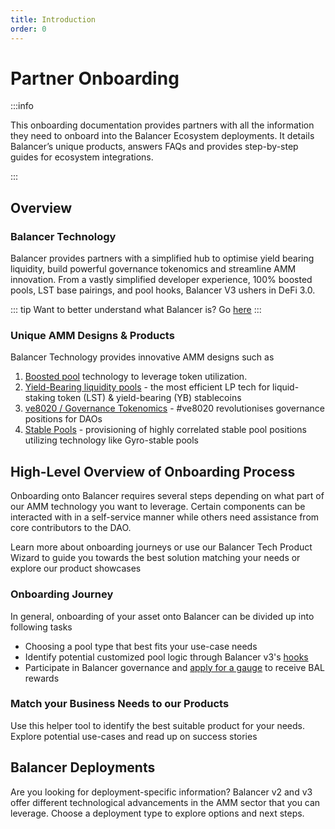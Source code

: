 ```yaml
---
title: Introduction
order: 0
---
```


# Partner Onboarding

:::info
<p> This onboarding documentation provides partners with all the information they need to onboard into the Balancer 
Ecosystem deployments. It details Balancer’s unique products, answers FAQs and provides step-by-step guides for ecosystem integrations. </p>
:::

## Overview

### Balancer Technology

Balancer provides partners with a simplified hub to optimise yield bearing liquidity, build powerful governance
tokenomics and streamline AMM innovation. From a vastly simplified developer experience, 100% boosted pools, LST base
pairings, and pool hooks, Balancer V3 ushers in DeFi 3.0. 

::: tip
Want to better understand what Balancer is? Go [here](../../concepts/core-concepts/introduction.md)
:::

### Unique AMM Designs & Products

Balancer Technology provides innovative AMM designs such as

1. [Boosted pool](./products/boostedpools.md) technology to leverage token utilization.
2. [Yield-Bearing liquidity pools](products/lstandlrt.md) - the most efficient LP tech for liquid-staking token (LST) &
   yield-bearing (YB) stablecoins
3. [ve8020 / Governance Tokenomics](products/ve8020.md) - #ve8020 revolutionises governance positions for DAOs
4. [Stable Pools](products/stablecoinliquidity.md) - provisioning of highly correlated stable pool positions utilizing
   technology like Gyro-stable pools

## High-Level Overview of Onboarding Process

Onboarding onto Balancer requires several steps depending on what part of our AMM technology you want to leverage.
Certain components can be interacted with in a self-service manner while others need assistance from core contributors
to the DAO. 

Learn more about onboarding journeys or use our Balancer Tech Product Wizard to guide you towards the best solution matching your needs or explore our product showcases

### Onboarding Journey
In general, onboarding of your asset onto Balancer can be divided up into following tasks
- Choosing a pool type that best fits your use-case needs
- Identify potential customized pool logic through Balancer v3's [hooks](../../concepts/core-concepts/hooks.md)
- Participate in Balancer governance and [apply for a gauge](../balancer-v2/gauge-onboarding.md) to receive BAL rewards

### Match your Business Needs to our Products

Use this helper tool to identify the best suitable product for your needs. Explore potential use-cases and read up on
success stories
<DecisionTree />

## Balancer Deployments

Are you looking for deployment-specific information? Balancer v2 and v3 offer different technological advancements in
the AMM sector
that you can leverage. Choose a deployment type to explore options and next steps.
<PartnerOnboarding />

